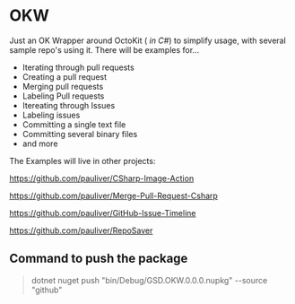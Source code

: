 # OKW
Just an OK Wrapper around OctoKit ( _in C#_) to simplify usage, with several sample repo's using it. There will be examples for...
- Iterating through pull requests
- Creating a pull request
- Merging pull requests
- Labeling Pull requests
- Itereating through Issues
- Labeling issues
- Committing a single text file
- Committing several binary files
- and more

The Examples will live in other projects:

https://github.com/pauliver/CSharp-Image-Action

https://github.com/pauliver/Merge-Pull-Request-Csharp

https://github.com/pauliver/GitHub-Issue-Timeline

https://github.com/pauliver/RepoSaver
 
## Command to push the package

> dotnet nuget push "bin/Debug/GSD.OKW.0.0.0.nupkg" --source "github"